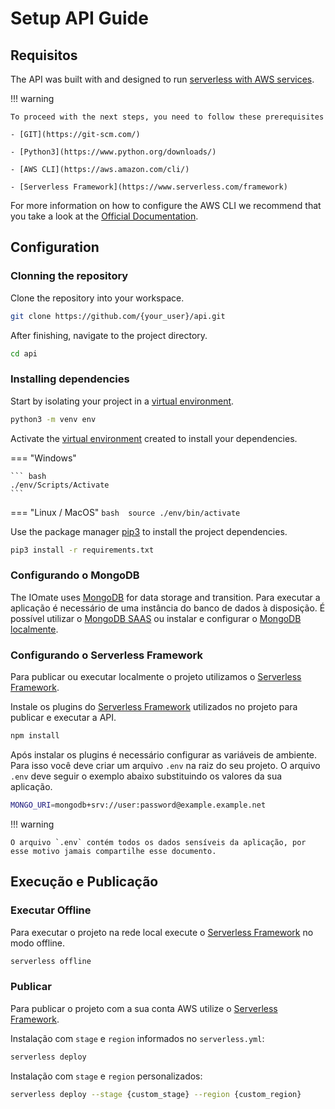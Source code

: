 # Setup API Guide

## Requisitos

The API was built with and designed to run [serverless with AWS services](https://aws.amazon.com/serverless/). 

!!! warning

    To proceed with the next steps, you need to follow these prerequisites

    - [GIT](https://git-scm.com/)
    
    - [Python3](https://www.python.org/downloads/)

    - [AWS CLI](https://aws.amazon.com/cli/)

    - [Serverless Framework](https://www.serverless.com/framework)

For more information on how to configure the AWS CLI we recommend that you take a look at the [Official Documentation](https://docs.aws.amazon.com/cli/latest/userguide/cli-chap-getting-started.html).

## Configuration

### Clonning the repository
Clone the repository into your workspace.

```bash
git clone https://github.com/{your_user}/api.git
```

After finishing, navigate to the project directory.
```bash
cd api
```

### Installing dependencies
Start by isolating your project in a [virtual environment](https://docs.python.org/3/library/venv.html).

```bash
python3 -m venv env
```

Activate the [virtual environment](https://docs.python.org/3/library/venv.html) created to install your dependencies.

=== "Windows"

    ``` bash
    ./env/Scripts/Activate
    ```

=== "Linux / MacOS"
    ``` bash 
    source ./env/bin/activate
    ```

Use the package manager [pip3](https://pip.pypa.io/en/stable/) to install the project dependencies.

```bash
pip3 install -r requirements.txt
```

### Configurando o MongoDB
The IOmate uses [MongoDB](https://www.mongodb.com/) for data storage and transition. 
Para executar a aplicação é necessário de uma instância do banco de dados à disposição. É possível utilizar o [MongoDB SAAS](https://www.mongodb.com/try) ou instalar e configurar o [MongoDB localmente](https://www.mongodb.com/try/download).


### Configurando o Serverless Framework
Para publicar ou executar localmente o projeto utilizamos o [Serverless Framework](https://www.serverless.com/framework).

Instale os plugins do [Serverless Framework](https://www.serverless.com/framework) utilizados no projeto para publicar e executar a API.
```bash
npm install
```

Após instalar os plugins é necessário configurar as variáveis de ambiente. Para isso você deve criar um arquivo `.env` na raiz do seu projeto. O arquivo `.env` deve seguir o exemplo abaixo substituindo os valores da sua aplicação.
```bash
MONGO_URI=mongodb+srv://user:password@example.example.net
```

!!! warning

    O arquivo `.env` contém todos os dados sensíveis da aplicação, por esse motivo jamais compartilhe esse documento.


## Execução e Publicação
### Executar Offline
Para executar o projeto na rede local execute o [Serverless Framework](https://www.serverless.com/framework) no modo offline.
```bash
serverless offline
```

### Publicar
Para publicar o projeto com a sua conta AWS utilize o [Serverless Framework](https://www.serverless.com/framework).

Instalação com `stage` e `region` informados no `serverless.yml`:
```bash
serverless deploy
```

Instalação com `stage` e `region` personalizados:
```bash
serverless deploy --stage {custom_stage} --region {custom_region}
```
